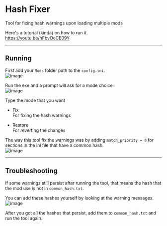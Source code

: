 # Hash Fixer

Tool for fixing hash warnings upon loading multiple mods

Here's a tutorial (kinda) on how to run it.  
https://youtu.be/hFbvOeCE09Y

---

## Running

First add your `Mods` folder path to the `config.ini`.  
![image](https://user-images.githubusercontent.com/44773161/209852749-f7b3488e-521c-4f69-9748-e807bea24069.png)

Run the exe and a prompt will ask for a mode choice  
![image](https://user-images.githubusercontent.com/44773161/199424090-2349ea51-2451-4047-adc6-743c8d0a3399.png)

Type the mode that you want

* Fix  
  For fixing the hash warnings

* Restore  
  For reverting the changes

The way this tool fix the warnings was by adding `match_priority = 0` for sections in the ini file that have a common hash.  
![image](https://user-images.githubusercontent.com/44773161/209852627-cb0fb585-e41c-49f3-8c48-126aa0276063.png)

---

## Troubleshooting

If some warnings still persist after running the tool, that means the hash that the mod use is not in `common_hash.txt`.

You can add these hashes yourself by looking at the warning messages.
![image](https://user-images.githubusercontent.com/44773161/199424717-57bc3d27-990a-47e4-922b-b9eacaeeeef9.png)

After you got all the hashes that persist, add them to `common_hash.txt` and run the tool again.
